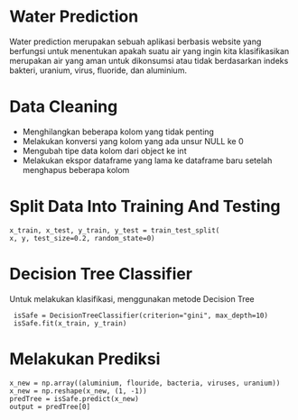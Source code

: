 # Water Prediction
Water prediction merupakan sebuah aplikasi berbasis website yang berfungsi untuk menentukan apakah suatu air yang ingin kita klasifikasikan merupakan air yang aman untuk dikonsumsi atau tidak berdasarkan indeks bakteri, uranium, virus, fluoride, dan aluminium.
# Data Cleaning
* Menghilangkan beberapa kolom yang tidak penting
* Melakukan konversi yang kolom yang ada unsur NULL ke 0
* Mengubah tipe data kolom dari object ke int
* Melakukan ekspor dataframe yang lama ke dataframe baru setelah menghapus beberapa kolom

# Split Data Into Training And Testing
```
x_train, x_test, y_train, y_test = train_test_split(
x, y, test_size=0.2, random_state=0)
```

# Decision Tree Classifier
Untuk melakukan klasifikasi, menggunakan metode Decision Tree
```
 isSafe = DecisionTreeClassifier(criterion="gini", max_depth=10)
 isSafe.fit(x_train, y_train)
 ```
 
 # Melakukan Prediksi
 ```
 x_new = np.array((aluminium, flouride, bacteria, viruses, uranium))
 x_new = np.reshape(x_new, (1, -1))
 predTree = isSafe.predict(x_new)
 output = predTree[0]
 ```

